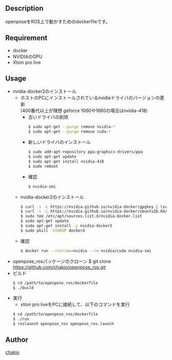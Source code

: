 ## Description
openposeをROS上で動かすためのdockerfileです。

## Requirement
* docker
* NVIDIAのGPU
* Xtion pro live

## Usage
* nvidia-docker2のインストール 
    * ホストのPCにインストールされているnvidiaドライバのバージョンの更新  
        (400番代以上が理想 geforce 1060や1660の場合はnvidia-418)
        * 古いドライバの削除
            ```sh
            $ sudo apt-get --purge remove nvidia-*
            $ sudo apt-get --purge remove cuda-*
        * 新しいドライバのインストール
            ```sh
            $ sudo add-apt-repository ppa:graphics-drivers/ppa
            $ sudo apt-get update
            $ sudo apt-get install nvidia-418
            $ sudo reboot
        * 確認
            ```sh 
            $ nvidia-smi
    * nvidia-docker2のインストール
        ```sh 
        $ curl -s -L https://nvidia.github.io/nvidia-docker/gpgkey | \sudo apt-key add -
        $ curl -s -L https://nvidia.github.io/nvidia-docker/ubuntu16.04/amd64/nvidia-docker.list | \
        $ sudo tee /etc/apt/sources.list.d/nvidia-docker.list
        $ sudo apt-get update
        $ sudo apt-get install -y nvidia-docker2
        $ sudo pkill -SIGHUP dockerd
    * 確認
        ```sh 
        $ docker run --runtime=nvidia --rm nvidia/cuda nvidia-smi
* openpose_rosパッケージのクローン
    $ git clone https://github.com/chakio/openpose_ros.git
* ビルド
    ```sh 
    $ cd /path/to/openpose_ros/dockerfile
    $ ./build
* 実行   
    * xtion pro liveをPCに接続して、以下のコマンドを実行
    ```sh 
    $ cd /path/to/openpose_ros/dockerfile
    $ ./run
    $ roslaunch openpose_ros openpose_ros.launch
## Author
[chakio](https://github.com/chakio)